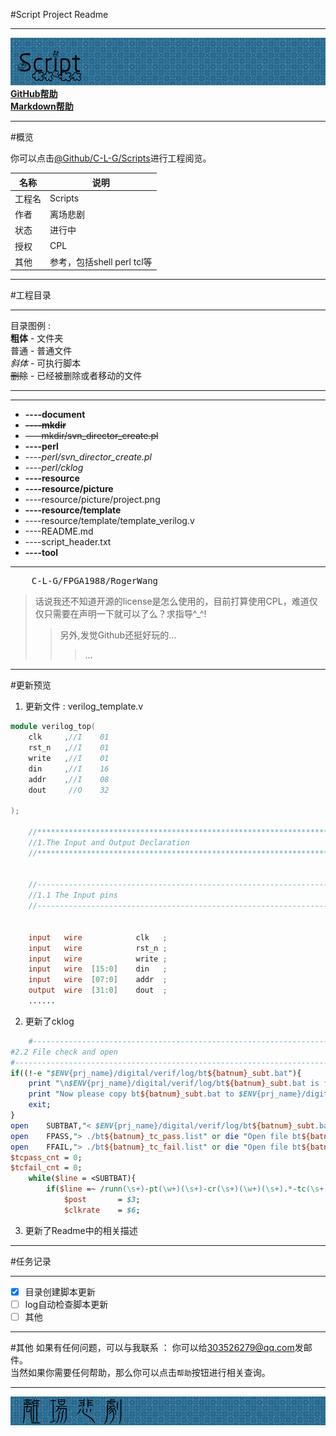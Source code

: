 #Script Project Readme
***

![Project icon](https://raw.githubusercontent.com/C-L-G/scripts/master/resource/picture/project.png)
        [**GitHub帮助**](https://guides.github.com/activities/hello-world/)<br>
        [**Markdown帮助**](https://help.github.com/articles/getting-started-with-writing-and-formatting-on-github/)<br>
 
 ***
#概览

你可以点击[@Github/C-L-G/Scripts](https://github.com/C-L-G/scripts])进行工程阅览。

| 名称             	|  说明 						|
| ------------------------|--------------------|
| 工程名    			|  Scripts            		|
| 作者           	|  离场悲剧   				|
| 状态            	|  进行中                  	|
| 授权           	|  CPL                   	|
| 其他           	|  参考，包括shell perl tcl等|         

***
#工程目录

***
目录图例 : <br>
**粗体** - 文件夹  <br>
普通   - 普通文件 <br>
*斜体* - 可执行脚本<br>
 ~~删除~~ - 已经被删除或者移动的文件<br>
***

----------------------------------------------------------------
* **----document**
* ~~**----mkdir**~~ 
* ~~----mkdir/svn_director_create.pl~~
* **----perl**
* *----perl/svn_director_create.pl*
* *----perl/cklog*
* **----resource**
* **----resource/picture**
* ----resource/picture/project.png
* **----resource/template**
* ----resource/template/template_verilog.v
* ----README.md
* ----script_header.txt
* **----tool**

----------------------------------------------------------------


<pre>
	C-L-G/FPGA1988/RogerWang
</pre>
>话说我还不知道开源的license是怎么使用的，目前打算使用CPL，难道仅仅只需要在声明一下就可以了么？求指导^_^!<br>
>>另外,发觉Github还挺好玩的...</br>
>>>... 

***
#更新预览
1. 更新文件 : verilog_template.v
```verilog
module verilog_top(
    clk     ,//I    01
    rst_n   ,//I    01
    write   ,//I    01
    din     ,//I    16
    addr    ,//I    08
    dout     //O    32

);

    //**************************************************************************************************** 
    //1.The Input and Output Declaration
    //**************************************************************************************************** 
    
    
    //---------------------------------------------------------------------------------------------------- 
    //1.1 The Input pins
    //---------------------------------------------------------------------------------------------------- 


    input   wire            clk   ;
    input   wire            rst_n ;
    input   wire            write ;
    input   wire  [15:0]    din   ;
    input   wire  [07:0]    addr  ;
    output  wire  [31:0]    dout  ;
    ......    
```
2. 更新了cklog

```perl
	#----------------------------------------------------------------------------------------------------
#2.2 File check and open
#----------------------------------------------------------------------------------------------------
if((!-e "$ENV{prj_name}/digital/verif/log/bt${batnum}_subt.bat"){
	print "\n$ENV{prj_name}/digital/verif/log/bt${batnum}_subt.bat is for checking log file,but Not Exist.\n";
	print "Now please copy bt${batnum}_subt.bat to $ENV{prj_name}/digital/verif/log/ for checking log file.\n";
	exit;
}
open	SUBTBAT,"< $ENV{prj_name}/digital/verif/log/bt${batnum}_subt.bat" or die "Open file subt.bat error : $!\n";
open	FPASS,"> ./bt${batnum}_tc_pass.list" or die "Open file bt${batnum}_tc_pass.list error : $!\n";
open	FFAIL,"> ./bt${batnum}_tc_fail.list" or die "Open file bt${batnum}_tc_fail.list error : $!\n";
$tcpass_cnt = 0;
$tcfail_cnt = 0;
	while($line = <SUBTBAT){
		if($line =~ /runn(\s+)-pt(\w+)(\s+)-cr(\s+)(\w+)(\s+).*-tc(\s+)(.*)/){
			$post 		= $3;
			$clkrate	= $6;
```
3. 更新了Readme中的相关描述
***

#任务记录
***

- [x] 目录创建脚本更新<br>
- [ ] log自动检查脚本更新<br>
- [ ] 其他

***

#其他 
如果有任何问题，可以与我联系 ：
你可以给<303526279@qq.com>发邮件。<br>
当然如果你需要任何帮助，那么你可以点击`帮助`按钮进行相关查询。   
***

![signed](https://raw.githubusercontent.com/C-L-G/scripts/master/resource/picture/signed.png) 
